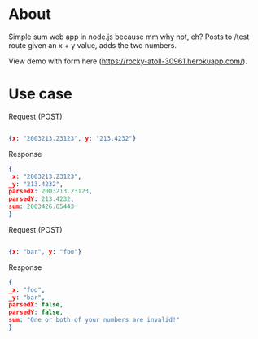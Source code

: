 # About

Simple sum web app in node.js because mm why not, eh? Posts to /test route given an x + y value, adds the two numbers. 

View demo with form here (https://rocky-atoll-30961.herokuapp.com/).

# Use case

Request (POST) 

``` json

{x: "2003213.23123", y: "213.4232"}
```

Response 

``` json
{
_x: "2003213.23123",
_y: "213.4232",
parsedX: 2003213.23123,
parsedY: 213.4232,
sum: 2003426.65443
}
```

Request (POST) 

``` json

{x: "bar", y: "foo"}
```

Response 
 
``` json
{
_x: "foo",
_y: "bar",
parsedX: false,
parsedY: false,
sum: "One or both of your numbers are invalid!"
}
```
